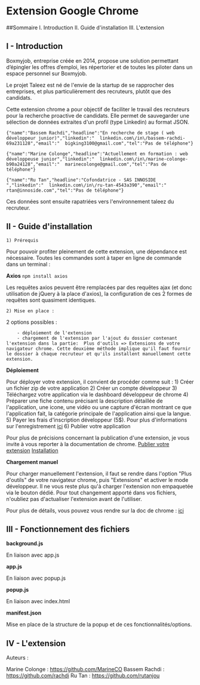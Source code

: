 # Extension Google Chrome 

##Sommaire
I. Introduction
II. Guide d'installation
III. L'extension


## I - Introduction

Boxmyjob, entreprise créée en 2014, propose une solution permettant d’épingler les offres d’emploi, les répertorier et de toutes les piloter dans un espace personnel sur Boxmyjob.

Le projet Taleez est né de l'envie de la startup de se rapprocher des entreprises, et plus particulièrement des recruteurs, plutôt que des candidats.

Cette extension chrome a pour objectif de faciliter le travail des recruteurs pour la recherche proactive de candidats. 
Elle permet de sauvegarder une sélection de données extraites d'un profil (type Linkedin) au format JSON.

	{"name":"Bassem Rachdi","headline":"En recherche de stage ( web développeur junior)","linkedin":"  linkedin.com\/in\/bassem-rachdi-69a231128","email":"  bigking3100@gmail.com","tel":"Pas de téléphone"}

	{"name":"Marine Colonge","headline":"Actuellement en formation : web développeuse junior","linkedin":"  linkedin.com\/in\/marine-colonge-b90a24128","email":"  marinecolonge@gmail.com","tel":"Pas de téléphone"}

	{"name":"Ru Tan","headline":"Cofondatrice - SAS INNOSIDE ","linkedin":"  linkedin.com\/in\/ru-tan-4543a390","email":"  rtan@innoside.com","tel":"Pas de téléphone"}

Ces données sont ensuite rapatriées vers l'environnement taleez du recruteur.


## II - Guide d'installation

	1) Prérequis 

Pour pouvoir profiter pleinement de cette extension, une dépendance est nécessaire. Toutes les commandes sont à taper en ligne de commande dans un terminal  : 

**Axios**
`npm install axios`

Les requêtes axios peuvent être remplacées par des requêtes ajax (et donc utilisation de jQuery à la place d'axios), la configuration de ces 2 formes de requêtes sont quasiment identiques.


	2) Mise en place :

2 options possibles : 	

		- déploiement de l'extension 
		- chargement de l'extension par l'ajout du dossier contenant l'extension dans la partie:  Plus d'outils => Extensions de votre navigateur chrome. Cette deuxième méthode implique qu'il faut fournir le dossier à chaque recruteur et qu'ils installent manuellement cette extension.


**Déploiement**

Pour déployer votre extension, il convient de procéder comme suit :
	1) Créer un fichier zip de votre application
	2) Créer un compte développeur
	3) Téléchargez votre application via le dashboard développeur de chrome
	4) Préparer une fiche contenu précisant la description détaillée de l'application, une icone, une vidéo ou une capture d'écran montrant ce que l'application fait, la catégorie principale de l'application ainsi que la langue.
	5) Payer les frais d'inscription développeur (5$). Pour plus d'informations sur l'enregistrement [ici](https://developer.chrome.com/webstore?visit_id=1-636252590093195208-2055888407&rd=2)
	6) Publier votre application


Pour plus de précisions concernant la publication d'une extension, je vous invite à vous reporter à la documentation de chrome.
[Publier votre extension](https://developer.chrome.com/webstore/publish)
[Installation](https://developer.chrome.com/webstore/inline_installation)


**Chargement manuel**

Pour charger manuellement l'extension, il faut se rendre dans l'option "Plus d'outils" de votre navigateur chrome, puis "Extensions" et activer le mode développeur. 
Il ne vous reste plus qu'à charger l'extension non empaquetée via le bouton dédié.
Pour tout changement apporté dans vos fichiers, n'oubliez pas d'actualiser l'extension avant de l'utiliser.

Pour plus de détails, vous pouvez vous rendre sur la doc de chrome : [ici](https://developer.chrome.com/extensions/external_extensions)

## III - Fonctionnement des fichiers

**background.js**

En liaison avec app.js


**app.js**

En liaison avec popup.js


**popup.js**

En liaison avec index.html


**manifest.json**

Mise en place de la structure de la popup et de ces fonctionnalités/options.






## IV - L'extension



		


Auteurs : 

Marine Colonge : https://github.com/MarineCO
Bassem Rachdi : https://github.com/rachdi
Ru Tan : https://github.com/rutanjou
